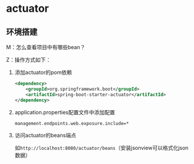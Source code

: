 # actuator  



## 环境搭建

M：怎么查看项目中有哪些bean？

Z：操作方式如下：

1. 添加actuator的pom依赖

   ```xml
   <dependency>
       <groupId>org.springframework.boot</groupId>
       <artifactId>spring-boot-starter-actuator</artifactId>
   </dependency>
   ```

2. application.properties配置文件中添加配置

   ```properties
   management.endpoints.web.exposure.include=*
   ```

3. 访问actuator的beans端点

   如``http://localhost:8080/actuator/beans``（安装jsonview可以格式化json数据）  


